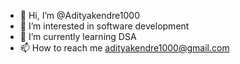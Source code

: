 - 👋 Hi, I’m @Adityakendre1000
- 👀 I’m interested in software development
- 🌱 I’m currently learning DSA
- 📫 How to reach me adityakendre1000@gmail.com

<!---
Adityakendre1000/Adityakendre1000 is a ✨ special ✨ repository because its `README.md` (this file) appears on your GitHub profile.
You can click the Preview link to take a look at your changes.
--->
